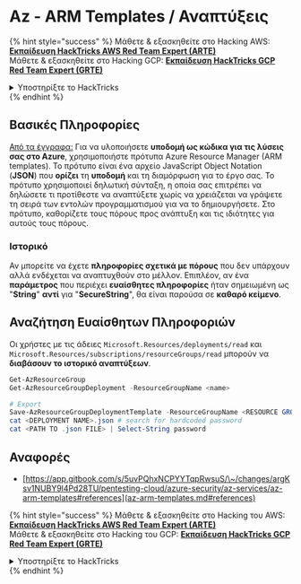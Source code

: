 # Az - ARM Templates / Αναπτύξεις

{% hint style="success" %}
Μάθετε & εξασκηθείτε στο Hacking AWS:<img src="/.gitbook/assets/image.png" alt="" data-size="line">[**Εκπαίδευση HackTricks AWS Red Team Expert (ARTE)**](https://training.hacktricks.xyz/courses/arte)<img src="/.gitbook/assets/image.png" alt="" data-size="line">\
Μάθετε & εξασκηθείτε στο Hacking GCP: <img src="/.gitbook/assets/image (2).png" alt="" data-size="line">[**Εκπαίδευση HackTricks GCP Red Team Expert (GRTE)**<img src="/.gitbook/assets/image (2).png" alt="" data-size="line">](https://training.hacktricks.xyz/courses/grte)

<details>

<summary>Υποστηρίξτε το HackTricks</summary>

* Ελέγξτε τα [**σχέδια συνδρομής**](https://github.com/sponsors/carlospolop)!
* **Εγγραφείτε** 💬 [**στην ομάδα Discord**](https://discord.gg/hRep4RUj7f) ή στην [**ομάδα telegram**](https://t.me/peass) ή **ακολουθήστε** μας στο **Twitter** 🐦 [**@hacktricks\_live**](https://twitter.com/hacktricks\_live)**.**
* **Μοιραστείτε κόλπα χάκερ υποβάλλοντας PRs** στα αποθετήρια [**HackTricks**](https://github.com/carlospolop/hacktricks) και [**HackTricks Cloud**](https://github.com/carlospolop/hacktricks-cloud).

</details>
{% endhint %}

## Βασικές Πληροφορίες

[Από τα έγγραφα:](https://learn.microsoft.com/en-us/azure/azure-resource-manager/templates/overview) Για να υλοποιήσετε **υποδομή ως κώδικα για τις λύσεις σας στο Azure**, χρησιμοποιήστε πρότυπα Azure Resource Manager (ARM templates). Το πρότυπο είναι ένα αρχείο JavaScript Object Notation (**JSON**) που **ορίζει** τη **υποδομή** και τη διαμόρφωση για το έργο σας. Το πρότυπο χρησιμοποιεί δηλωτική σύνταξη, η οποία σας επιτρέπει να δηλώσετε τι προτίθεστε να αναπτύξετε χωρίς να χρειάζεται να γράψετε τη σειρά των εντολών προγραμματισμού για να το δημιουργήσετε. Στο πρότυπο, καθορίζετε τους πόρους προς ανάπτυξη και τις ιδιότητες για αυτούς τους πόρους.

### Ιστορικό

Αν μπορείτε να έχετε **πληροφορίες σχετικά με πόρους** που δεν υπάρχουν αλλά ενδέχεται να αναπτυχθούν στο μέλλον. Επιπλέον, αν ένα **παράμετρος** που περιέχει **ευαίσθητες πληροφορίες** ήταν σημειωμένη ως "**String**" **αντί** για "**SecureString**", θα είναι παρούσα σε **καθαρό κείμενο**.

## Αναζήτηση Ευαίσθητων Πληροφοριών

Οι χρήστες με τις άδειες `Microsoft.Resources/deployments/read` και `Microsoft.Resources/subscriptions/resourceGroups/read` μπορούν να **διαβάσουν το ιστορικό αναπτύξεων**.
```powershell
Get-AzResourceGroup
Get-AzResourceGroupDeployment -ResourceGroupName <name>

# Export
Save-AzResourceGroupDeploymentTemplate -ResourceGroupName <RESOURCE GROUP> -DeploymentName <DEPLOYMENT NAME>
cat <DEPLOYMENT NAME>.json # search for hardcoded password
cat <PATH TO .json FILE> | Select-String password
```
## Αναφορές

* [https://app.gitbook.com/s/5uvPQhxNCPYYTqpRwsuS/\~/changes/argKsv1NUBY9l4Pd28TU/pentesting-cloud/azure-security/az-services/az-arm-templates#references](az-arm-templates.md#references)

{% hint style="success" %}
Μάθετε & εξασκηθείτε στο Hacking του AWS:<img src="/.gitbook/assets/image.png" alt="" data-size="line">[**Εκπαίδευση HackTricks AWS Red Team Expert (ARTE)**](https://training.hacktricks.xyz/courses/arte)<img src="/.gitbook/assets/image.png" alt="" data-size="line">\
Μάθετε & εξασκηθείτε στο Hacking του GCP: <img src="/.gitbook/assets/image (2).png" alt="" data-size="line">[**Εκπαίδευση HackTricks GCP Red Team Expert (GRTE)**<img src="/.gitbook/assets/image (2).png" alt="" data-size="line">](https://training.hacktricks.xyz/courses/grte)

<details>

<summary>Υποστηρίξτε το HackTricks</summary>

* Ελέγξτε τα [**σχέδια συνδρομής**](https://github.com/sponsors/carlospolop)!
* **Εγγραφείτε** 💬 [**στην ομάδα Discord**](https://discord.gg/hRep4RUj7f) ή στην [**ομάδα telegram**](https://t.me/peass) ή **ακολουθήστε** μας στο **Twitter** 🐦 [**@hacktricks\_live**](https://twitter.com/hacktricks\_live)**.**
* **Μοιραστείτε κόλπα hacking υποβάλλοντας PRs στα** [**HackTricks**](https://github.com/carlospolop/hacktricks) και [**HackTricks Cloud**](https://github.com/carlospolop/hacktricks-cloud) αποθετήρια στο GitHub.

</details>
{% endhint %}
